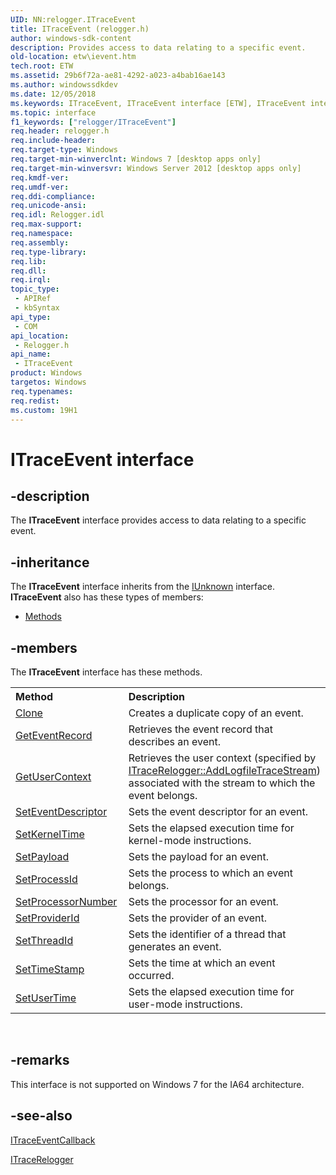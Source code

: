 ```yaml
---
UID: NN:relogger.ITraceEvent
title: ITraceEvent (relogger.h)
author: windows-sdk-content
description: Provides access to data relating to a specific event.
old-location: etw\ievent.htm
tech.root: ETW
ms.assetid: 29b6f72a-ae81-4292-a023-a4bab16ae143
ms.author: windowssdkdev
ms.date: 12/05/2018
ms.keywords: ITraceEvent, ITraceEvent interface [ETW], ITraceEvent interface [ETW],described, etw.ievent, relogger/ITraceEvent
ms.topic: interface
f1_keywords: ["relogger/ITraceEvent"]
req.header: relogger.h
req.include-header: 
req.target-type: Windows
req.target-min-winverclnt: Windows 7 [desktop apps only]
req.target-min-winversvr: Windows Server 2012 [desktop apps only]
req.kmdf-ver: 
req.umdf-ver: 
req.ddi-compliance: 
req.unicode-ansi: 
req.idl: Relogger.idl
req.max-support: 
req.namespace: 
req.assembly: 
req.type-library: 
req.lib: 
req.dll: 
req.irql: 
topic_type:
 - APIRef
 - kbSyntax
api_type:
 - COM
api_location:
 - Relogger.h
api_name:
 - ITraceEvent
product: Windows
targetos: Windows
req.typenames: 
req.redist: 
ms.custom: 19H1
---
```


# ITraceEvent interface


## -description


The <b>ITraceEvent</b> interface  provides access to data relating to a specific event.


## -inheritance

The <b xmlns:loc="http://microsoft.com/wdcml/l10n">ITraceEvent</b> interface inherits from the <a href="https://docs.microsoft.com/windows/desktop/api/unknwn/nn-unknwn-iunknown">IUnknown</a> interface. <b>ITraceEvent</b> also has these types of members:
<ul>
<li><a href="https://docs.microsoft.com/">Methods</a></li>
</ul>

## -members

The <b>ITraceEvent</b> interface has these methods.
<table class="members" id="memberListMethods">
<tr>
<th align="left" width="37%">Method</th>
<th align="left" width="63%">Description</th>
</tr>
<tr data="declared;">
<td align="left" width="37%">
<a href="https://docs.microsoft.com/windows/desktop/api/relogger/nf-relogger-itraceevent-clone">Clone</a>
</td>
<td align="left" width="63%">
Creates a duplicate copy of an event.

</td>
</tr>
<tr data="declared;">
<td align="left" width="37%">
<a href="https://docs.microsoft.com/windows/desktop/api/relogger/nf-relogger-itraceevent-geteventrecord">GetEventRecord</a>
</td>
<td align="left" width="63%">
Retrieves the event record that describes an event.

</td>
</tr>
<tr data="declared;">
<td align="left" width="37%">
<a href="https://docs.microsoft.com/windows/desktop/api/relogger/nf-relogger-itraceevent-getusercontext">GetUserContext</a>
</td>
<td align="left" width="63%">
Retrieves the user context (specified by <a href="https://docs.microsoft.com/windows/desktop/api/relogger/nf-relogger-itracerelogger-addlogfiletracestream">ITraceRelogger::AddLogfileTraceStream</a>) associated with the stream to which the event belongs.

</td>
</tr>
<tr data="declared;">
<td align="left" width="37%">
<a href="https://docs.microsoft.com/windows/desktop/api/relogger/nf-relogger-itraceevent-seteventdescriptor">SetEventDescriptor</a>
</td>
<td align="left" width="63%">
Sets the event descriptor for an event.

</td>
</tr>
<tr data="declared;">
<td align="left" width="37%">
<a href="https://docs.microsoft.com/previous-versions/windows/desktop/legacy/hh706649(v=vs.85)">SetKernelTime</a>
</td>
<td align="left" width="63%">
Sets the elapsed execution time for kernel-mode instructions.

</td>
</tr>
<tr data="declared;">
<td align="left" width="37%">
<a href="https://docs.microsoft.com/windows/desktop/api/relogger/nf-relogger-itraceevent-setpayload">SetPayload</a>
</td>
<td align="left" width="63%">
Sets the payload for an event.

</td>
</tr>
<tr data="declared;">
<td align="left" width="37%">
<a href="https://docs.microsoft.com/windows/desktop/api/relogger/nf-relogger-itraceevent-setprocessid">SetProcessId</a>
</td>
<td align="left" width="63%">
Sets the process to which an event belongs.

</td>
</tr>
<tr data="declared;">
<td align="left" width="37%">
<a href="https://docs.microsoft.com/previous-versions/windows/desktop/legacy/hh706652(v=vs.85)">SetProcessorNumber</a>
</td>
<td align="left" width="63%">
Sets the processor for an event.

</td>
</tr>
<tr data="declared;">
<td align="left" width="37%">
<a href="https://docs.microsoft.com/windows/desktop/api/relogger/nf-relogger-itraceevent-setproviderid">SetProviderId</a>
</td>
<td align="left" width="63%">
Sets the provider of an event.

</td>
</tr>
<tr data="declared;">
<td align="left" width="37%">
<a href="https://docs.microsoft.com/windows/desktop/api/relogger/nf-relogger-itraceevent-setthreadid">SetThreadId</a>
</td>
<td align="left" width="63%">
Sets the identifier of a thread that generates an event.

</td>
</tr>
<tr data="declared;">
<td align="left" width="37%">
<a href="https://docs.microsoft.com/windows/desktop/api/relogger/nf-relogger-itraceevent-settimestamp">SetTimeStamp</a>
</td>
<td align="left" width="63%">
Sets the time at which an event occurred.

</td>
</tr>
<tr data="declared;">
<td align="left" width="37%">
<a href="https://docs.microsoft.com/previous-versions/windows/desktop/legacy/hh706656(v=vs.85)">SetUserTime</a>
</td>
<td align="left" width="63%">
Sets the elapsed execution time for user-mode instructions.

</td>
</tr>
</table> 


## -remarks



This interface is not supported on Windows 7 for the IA64 architecture.




## -see-also




<a href="https://docs.microsoft.com/windows/desktop/api/relogger/nn-relogger-itraceeventcallback">ITraceEventCallback</a>



<a href="https://docs.microsoft.com/windows/desktop/api/relogger/nn-relogger-itracerelogger">ITraceRelogger</a>
 

 

